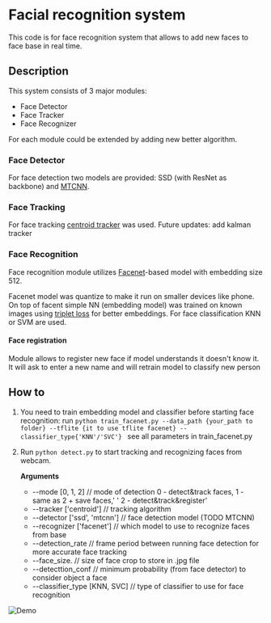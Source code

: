 # Facial recognition system
This code is for face recognition system that allows to add new faces to face base in real time.

## Description

This system consists of 3 major modules:

- Face Detector
- Face Tracker
- Face Recognizer

For each module could be extended by adding new better algorithm. 
### Face Detector
For face detection two models are provided: SSD (with ResNet as backbone) and [MTCNN](https://github.com/ipazc/mtcnn). 

### Face Tracking
For face tracking [centroid tracker](https://www.pyimagesearch.com/2018/07/23/simple-object-tracking-with-opencv/) was used.
Future updates: add kalman tracker

### Face Recognition
Face recognition module utilizes [Facenet](https://github.com/davidsandberg/facenet)-based model with embedding size 512.

Facenet model was quantize to make it run on smaller devices like phone. On top of facent simple NN (embedding model) was trained on known
images using [triplet loss](https://github.com/omoindrot/tensorflow-triplet-loss) for better embeddings.
For face classification KNN or SVM are used.

#### Face registration
Module allows to register new face if model understands it doesn't know it. It will ask to enter a new name and 
will retrain model to classify new person

## How to
1. You need to train embedding model and classifier before starting face recognition:
    run ```python train_facenet.py --data_path {your_path to folder} --tflite {it to use tflite facenet} --classifier_type{'KNN'/'SVC'} ```
     see all parameters in train_facenet.py
2. Run ``` python detect.py ``` to start tracking and recognizing faces from webcam. 

    **Arguments**
    
    - --mode     [0, 1, 2]               // mode of detection  0 - detect&track faces, 1 - same as 2 + save faces,'
                                 ' 2 - detect&track&register'
    - --tracker  ['centroid']   // tracking algorithm
    - --detector ['ssd', 'mtcnn']        // face detection model (TODO MTCNN)
    - --recognizer ['facenet'] // which model to use to recognize faces from base
    - --detection_rate          // frame period between running face detection for more accurate face tracking
    - --face_size.             // size of face crop to store in .jpg file
    - --detecttion_conf        // minimum probability (from face detector) to consider object a face
    - --classifier_type [KNN, SVC] // type of classifier to use for face recognition
    
![Demo](https://github.com/BeardedWhale/face_recognition/blob/master/demo/demo1.gif)